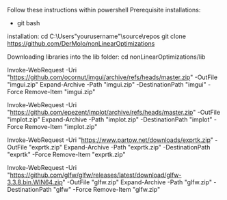Follow these instructions within powershell 
Prerequisite installations: 
- git bash
  
installation: 
cd C:\Users\"yourusername"\source\repos
git clone https://github.com/DerMolo/nonLinearOptimizations

Downloading libraries into the lib folder: 
cd nonLinearOptimizations/lib

Invoke-WebRequest -Uri "https://github.com/ocornut/imgui/archive/refs/heads/master.zip" -OutFile "imgui.zip"
Expand-Archive -Path "imgui.zip" -DestinationPath "imgui" -Force
Remove-Item "imgui.zip"

Invoke-WebRequest -Uri "https://github.com/epezent/implot/archive/refs/heads/master.zip" -OutFile "implot.zip"
Expand-Archive -Path "implot.zip" -DestinationPath "implot" -Force
Remove-Item "implot.zip"

Invoke-WebRequest -Uri "https://www.partow.net/downloads/exprtk.zip" -OutFile "exprtk.zip"
Expand-Archive -Path "exprtk.zip" -DestinationPath "exprtk" -Force
Remove-Item "exprtk.zip"

Invoke-WebRequest -Uri "https://github.com/glfw/glfw/releases/latest/download/glfw-3.3.8.bin.WIN64.zip" -OutFile "glfw.zip"
Expand-Archive -Path "glfw.zip" -DestinationPath "glfw" -Force
Remove-Item "glfw.zip"
